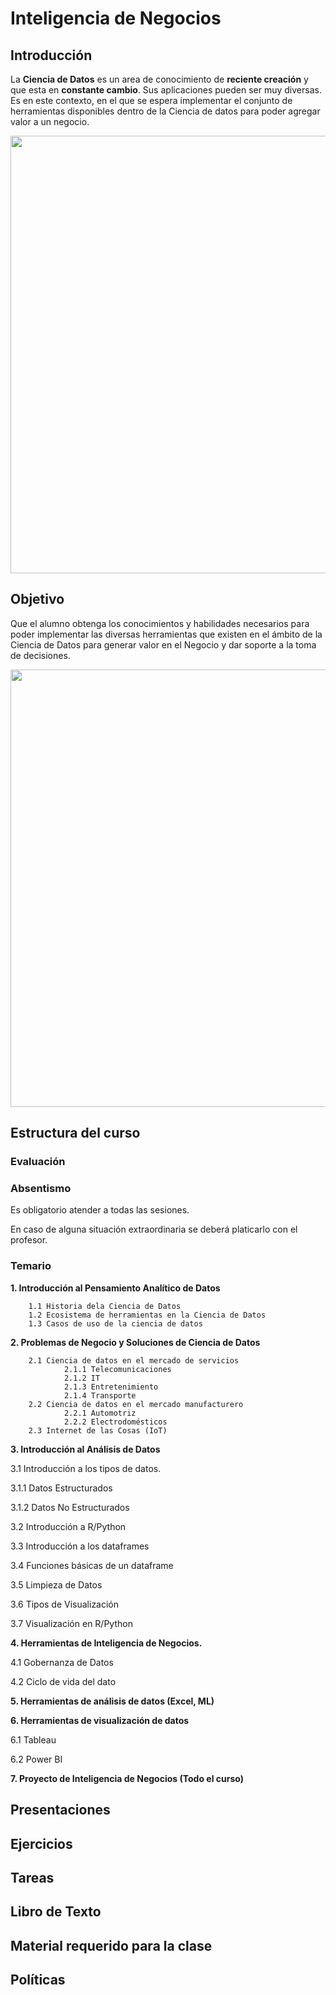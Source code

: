 # Inteligencia de Negocios

## Introducción
La **Ciencia de Datos** es un area de conocimiento de **reciente creación** y que esta en **constante cambio**. Sus aplicaciones pueden ser muy diversas. Es en este contexto, en el que se espera implementar el conjunto de herramientas disponibles dentro de la Ciencia de datos para poder agregar valor a un negocio.

<img src="https://github.com/edavgaun/Inteligencia-de-negocios/blob/master/img/datascience.png" width=700>


## Objetivo
Que el alumno obtenga los conocimientos y habilidades necesarios para poder implementar las diversas herramientas que existen en el ámbito de la Ciencia de Datos para generar valor en el Negocio y dar soporte a la toma de decisiones.

<img src="https://github.com/edavgaun/Inteligencia-de-negocios/blob/master/img/decision.png" width=700>

## Estructura del curso

  ### Evaluación

  ### Absentismo
  
  Es obligatorio atender a todas las sesiones.

  En caso de alguna situación extraordinaria se deberá platicarlo con el profesor.

  ### Temario
   **1. Introducción al Pensamiento Analítico de Datos**
   
        1.1 Historia dela Ciencia de Datos
        1.2 Ecosistema de herramientas en la Ciencia de Datos
        1.3 Casos de uso de la ciencia de datos


   **2. Problemas de Negocio y Soluciones de Ciencia de Datos**
   
        2.1 Ciencia de datos en el mercado de servicios
                2.1.1 Telecomunicaciones
                2.1.2 IT
                2.1.3 Entretenimiento
                2.1.4 Transporte
        2.2 Ciencia de datos en el mercado manufacturero
                2.2.1 Automotriz
                2.2.2 Electrodomésticos
        2.3 Internet de las Cosas (IoT)


**3. Introducción al Análisis de Datos**

3.1 Introducción a los tipos de datos.

3.1.1 Datos Estructurados

3.1.2 Datos No Estructurados

3.2 Introducción a R/Python

3.3 Introducción a los dataframes

3.4 Funciones básicas de un dataframe

3.5 Limpieza de Datos

3.6 Tipos de Visualización

3.7 Visualización en R/Python


**4. Herramientas de Inteligencia de Negocios.**

4.1 Gobernanza de Datos

4.2 Ciclo de vida del dato


**5. Herramientas de análisis de datos (Excel, ML)**


**6. Herramientas de visualización de datos**

6.1 Tableau

6.2 Power BI


**7. Proyecto de Inteligencia de Negocios (Todo el curso)**

## Presentaciones

## Ejercicios

## Tareas

## Libro de Texto

## Material requerido para la clase

## Políticas
